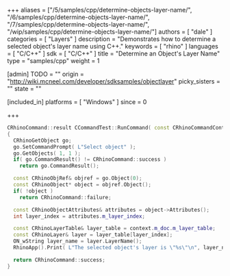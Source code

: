 +++
aliases = ["/5/samples/cpp/determine-objects-layer-name/", "/6/samples/cpp/determine-objects-layer-name/", "/7/samples/cpp/determine-objects-layer-name/", "/wip/samples/cpp/determine-objects-layer-name/"]
authors = [ "dale" ]
categories = [ "Layers" ]
description = "Demonstrates how to determine a selected object's layer name using C++."
keywords = [ "rhino" ]
languages = [ "C/C++" ]
sdk = [ "C/C++" ]
title = "Determine an Object's Layer Name"
type = "samples/cpp"
weight = 1

[admin]
TODO = ""
origin = "http://wiki.mcneel.com/developer/sdksamples/objectlayer"
picky_sisters = ""
state = ""

[included_in]
platforms = [ "Windows" ]
since = 0

+++

```cpp
CRhinoCommand::result CCommandTest::RunCommand( const CRhinoCommandContext& context )
{
  CRhinoGetObject go;
  go.SetCommandPrompt( L"Select object" );
  go.GetObjects( 1, 1 );
  if( go.CommandResult() != CRhinoCommand::success )
    return go.CommandResult();

  const CRhinoObjRef& objref = go.Object(0);
  const CRhinoObject* object = objref.Object();
  if( !object )
    return CRhinoCommand::failure;

  const CRhinoObjectAttributes& attributes = object->Attributes();
  int layer_index = attributes.m_layer_index;

  const CRhinoLayerTable& layer_table = context.m_doc.m_layer_table;
  const CRhinoLayer& layer = layer_table[layer_index];
  ON_wString layer_name = layer.LayerName();
  RhinoApp().Print( L"The selected object's layer is \"%s\"\n", layer_name );

  return CRhinoCommand::success;
}
```
